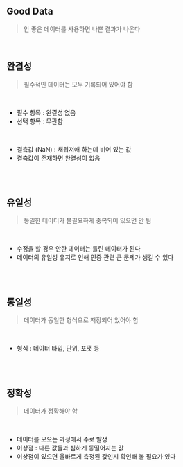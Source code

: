 <h2>Good Data</h2>

> 안 좋은 데이터를 사용하면 나쁜 결과가 나온다

<br/>

<h2>완결성</h2>

> 필수적인 데이터는 모두 기록되어 있어야 함

<br/>

* 필수 항목 : 완결성 없음
* 선택 항목 : 무관함

<br/>

* 결측값 (NaN) : 채워져애 하는데 비어 있는 값
* 결측값이 존재하면 완결성이 없음

<br/><br/>

<h2>유일성</h2>

> 동일한 데이터가 불필요하게 중복되어 있으면 안 됨

<br/>

* 수정을 할 경우 안한 데이터는 틀린 데이터가 된다
* 데이터의 유일성 유지로 인해 인증 관련 큰 문제가 생길 수 있다

<br/><br/>

<h2>통일성</h2>

> 데이터가 동일한 형식으로 저장되어 있어야 함

<br/>

* 형식 : 데이터 타입, 단위, 포맷 등

<br/><br/>

<h2>정확성</h2>

> 데이터가 정확해야 함

<br/>

* 데이터를 모으는 과정에서 주로 발생
* 이상점 : 다른 값들과 심하게 동떨어지는 값
* 이상점이 있으면 올바르게 측정된 값인지 확인해 볼 필요가 있다



